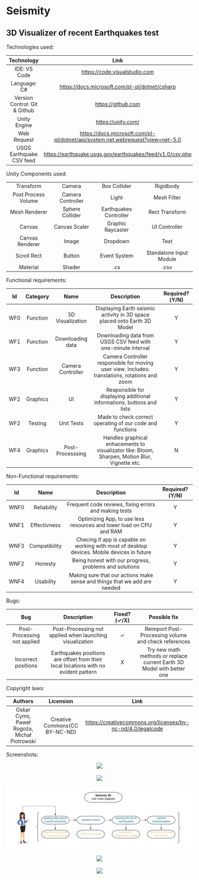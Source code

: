 # Seismity
## 3D Visualizer of recent Earthquakes test



Technologies used:

| Technology | Link |
| :---: | :---: |
| IDE: VS Code | https://code.visualstudio.com |
| Language: C# | https://docs.microsoft.com/pl-pl/dotnet/csharp |
| Version Control: Git & Github | https://github.com |
| Unity Engine | https://unity.com/ |
| Web Request | https://docs.microsoft.com/pl-pl/dotnet/api/system.net.webrequest?view=net-5.0 |
| USGS Earthquake CSV feed | https://earthquake.usgs.gov/earthquakes/feed/v1.0/csv.php |



Unity Components used:

|  |  |  |  | 
| :---: | :---: | :---: | :---: |
| Transform | Camera | Box Collider | Rigidbody | 
| Post Process Volume | Camera Controller | Light | Mesh Filter |
| Mesh Renderer | Sphere Collider | Earthquakes Controller | Rect Transform |
| Canvas | Canvas Scaler | Graphic Raycaster | UI Controller |
| Canvas Renderer | Image | Dropdown | Text |
| Scroll Rect | Button | Event System | Standalone Input Module |
| Material | Shader | .cs | .csv |



Functional requirements:

| Id | Category | Name | Description | Required?(Y/N) |
| :---: | :---: | :---: | :---: | :---: |
| WF0 | Function | 3D Visualization | Displaying Earth seismic activity in 3D space placed onto Earth 3D Model | Y |
| WF1 | Function | Downloading data | Downloading data from USGS CSV feed with one-minute interval | Y |
| WF3 | Function | Camera Controller | Camera Controller responsible for moving user view. Includes: translations, rotations and zoom | Y |
| WF2 | Graphics | UI | Responsible for displaying additional informations, buttons and lists  | Y |
| WF2 | Testing | Unit Tests | Made to check correct operating of our code and functions | Y |
| WF4 | Graphics | Post-Processsing | Handles graphical enhacements to visualizator like: Bloom, Sharpen, Motion Blur, Vignette etc. | N |



Non-Functional requirements:

| Id | Name | Description | Required?(Y/N) |
| :---: | :---: | :---: | :---: |
| WNF0 | Reliability | Frequent code reviews, fixing errors and making tests | Y |
| WNF1 | Effectivness | Optimizing App, to use less resources and lower load on CPU and RAM | Y |
| WNF3 | Compatibility | Checing if app is capable on working with most of desktop devices. Mobile devices in future | Y |
| WNF2 | Honesty | Being honest with our progress, problems and solutions | Y |
| WNF4 | Usability | Making sure that our actions make sense and things that we add are needed | Y |



Bugs:

| Bug | Description | Fixed?(✓/X) | Possible fix |
| :---: | :---: | :---: | :---: |
| Post-Processing not applied | Post-Processing not applied when launching visualization | ✓ | Reimport Post-Processing volume and check references |
| Incorrect positions | Earthquakes positions are offset from their local locations with no evident pattern | X | Try new math methods or replace current Earth 3D Model with better one |



Copyright laws:

| Authors | Licension | Link |
| :---: | :---: | :---: |
| Oskar Cyms, Paweł Rogoża, Michał Piotrowski | Creative Commons(CC BY-NC-ND) | https://creativecommons.org/licenses/by-nc-nd/4.0/legalcode |



Screenshots:
<p align="center">
  <kbd>
    <img src="/Assets/Screenshots/0.png?raw=true">
  </kbd>
</p>
<p align="center">
  <kbd>
    <img src="/Assets/Screenshots/1.png?raw=true">
  </kbd>
</p>
<p align="center">
  <kbd>
    <img src="/Assets/Screenshots/3.jpeg?raw=true">
  </kbd>
</p>
<p align="center">
  <kbd>
    <img src="/Assets/Screenshots/4.png?raw=true">
  </kbd>
</p>
<p align="center">
  <kbd>
    <img src="/Assets/Screenshots/2.png?raw=true">
  </kbd>
</p>
